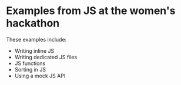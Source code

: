 # Examples from JS at the women's hackathon

These examples include: 

- Writing inline JS
- Writing dedicated JS files
- JS functions
- Sorting in JS
- Using a mock JS API
